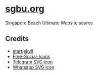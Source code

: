 # [sgbu.org](https://sgbu.org)
Singapore Beach Ultimate Website source

Credits
---

- [startjekyll](https://github.com/taniarascia/startjekyll/)
- [Free-Social-Icons](https://github.com/neilorangepeel/Free-Social-Icons)
- [Telegram SVG icon](https://commons.wikimedia.org/wiki/File:Telegram_logo.svg)
- [Whatsapp SVG icon](https://en.wikipedia.org/wiki/File:WhatsApp.svg)

